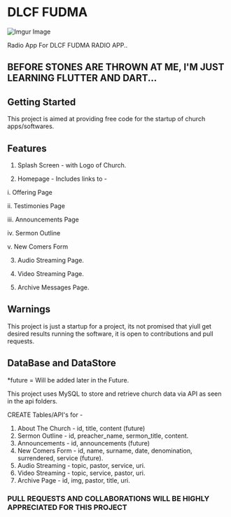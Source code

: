 # DLCF FUDMA
![Imgur Image](http://i.imgur.com/zTONrOD.png)

Radio App For DLCF FUDMA RADIO APP..

## BEFORE STONES ARE THROWN AT ME, I'M JUST LEARNING FLUTTER AND DART... ##

## Getting Started

This project is aimed at providing free code for the startup of church apps/softwares.

## Features

1. Splash Screen - with Logo of Church.

2. Homepage - Includes links to -

i. Offering Page

ii. Testimonies Page

iii. Announcements Page

iv. Sermon Outline

v. New Comers Form

3. Audio Streaming Page.

4. Video Streaming Page.

5. Archive Messages Page.

## Warnings

This project is just a startup for a project, its not promised that yiull get desired results running the software,
it is open to contributions and pull requests.

## DataBase and DataStore
*future = Will be added later in the Future.

This project uses MySQL to store and retrieve church data via API as seen in the api folders.

CREATE Tables/API's for - 
1. About The Church - id, title, content (future)
2. Sermon Outline - id, preacher_name, sermon_title, content.
3. Announcements - id, announcements (future)
4. New Comers Form - id, name, surname, date, denomination, surrendered, service (future).
5. Audio Streaming - topic, pastor, service, uri.
5. Video Streaming - topic, service, pastor, uri.
6. Archive Page - id, img, pastor, title, uri.

### PULL REQUESTS AND COLLABORATIONS WILL BE HIGHLY APPRECIATED FOR THIS PROJECT ###
